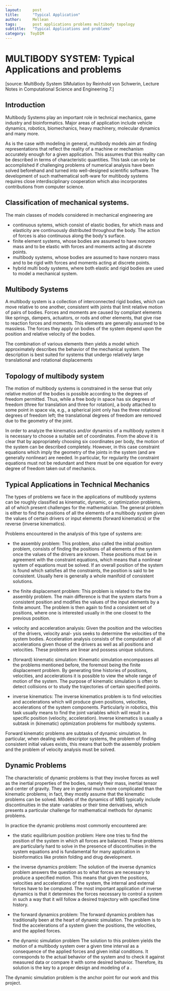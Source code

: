 ```yaml
---
layout:     post
title:      "Typical Application"
author:     Mellean
tags: 		post applications problems multibody topology
subtitle:  	"Typical Applications and problems"
category:  ToyDIM
---
```

<!-- Start Writing Below in Markdown -->
# MULTIBODY SYSTEM: Typical Applications and problems
[source: MultiBody System SIMulation by Reinhold von Schwerin, Lecture Notes in Computational Science and Engineering 7.]

## Introduction
Multibody Systems play an important role in technical mechanics, game industry and bioinformatics. Major areas of application include
vehicle dynamics, robotics, biomechanics, heavy machinery, molecular dynamics and many more.

As is the case with modeling in general, multibody models aim at finding representations that reflect the reality of a machine or mechanism accurately enough for a given application. This assumes that this reality can be described in terms of characteristic quantities. This task can only be accomplished if challenging problems of numerical analysis have been solved beforehand and turned into well-designed scientific software.  The development of such mathematical soft-ware for multibody systems requires close interdisciplinary cooperation which also incorporates contributions from computer science.

## Classification of mechanical systems.

The main classes of models considered in mechanical engineering are

- continuous sytems, which consist of elastic bodies, for which mass and elasticity are continuously distributed throughout the body. The action of forces is also continuous along the body's surface.
- finite element systems, whose bodies are assumed to have nonzero mass and to be elastic with forces and moments acting at discrete points.
- multibody systems, whose bodies are assumed to have nonzero mass and to be rigid with forces and moments acting at discrete points.
- hybrid multi body systems, where both elastic and rigid bodies
are used to model a mechanical system.

## Multibody Systems

A multibody system is a collection of interconnected rigid bodies, which can move relative to one another, consistent with joints that limit relative motion of pairs of bodies. Forces and moments are caused by compliant elements like springs, dampers, actuators, or rods and other elements, that give rise to reaction forces and moments. This elements are generally assumed to be massless. The forces they apply on bodies of the system depend upon the position and relative velocity of the bodies.

The combination of various elements then yields a model which approximately describes the behavior of the mechanical system. The description is best suited for systems that undergo relatively large translational and rotational displacements

## Topology of multibody system
The motion of multibody systems is constrained in the sense that only relative motion of the bodies is possible according to the degrees of freedom permitted. Thus, while a free body in space has six degrees of freedom (three for translation and three for rotation), a body attached to some point in space via, e.g., a spherical joint only has the three rotational degrees of freedom left; the translational degrees of freedom are removed due to the geometry of the joint.

In order to analyze the kinematics and/or dynamics of a multibody system it is necessary to choose a suitable set of coordinates. From the above it is clear that by appropriately choosing six coordinates per body, the motion of the system can be described completely. However, in this case constraint equations which imply the geometry of the joints in the system (and are generally nonlinear) are needed. In particular, for regularity the constraint equations must not be redundant and there must be one equation for every degree of freedom taken out of mechanics.  



## Typical Applications in Technical Mechanics

The types of problems we face in the applications of multibody systems can be roughly classified as kinematic, dynamic, or optimization problems, all of which present challenges for the mathematician.
The general problem is either to find the positions of all the elements
of a multibody system given the values of certain drivers or input elements (forward kinematics) or the reverse (inverse kinematics).

Problems encountered in the analysis of this type of systems are:

- the assembly problem: This problem, also called the initial position problem, consists of finding the positions of all elements of the system once the values of the drivers are known. These positions must be in agreement with the constraint equations, which means that a nonlinear system of equations must be solved. If an overall position of the system is found which satisfies all the constraints, the position is said to be consistent. Usually here is generally a whole manifold of consistent solutions.

- the finite displacement problem:
This problem is related to the the assembly problem. The main difference is that the system starts from a consistent position and modifies the values of the input elements by a finite amount. The problem is then again to find a consistent set of positions, where one is interested usually in the one closest to the previous position.

- velocity and acceleration analysis:
Given the position and the velocities of the drivers, velocity anal-
ysis seeks to determine the velocities of the system bodies. Acceleration analysis consists of the computation of all accelerations given those of the drivers as well as all positions and velocities. These problems are linear and possess unique solutions.

- (forward) kinematic simulation:
Kinematic simulation encompasses all the problems mentioned before, the foremost being the finite displacement problem. By generating time histories of positions, velocities, and accelerations it is possible to view the whole range of motion of the system. The purpose of kinematic simulation is often to detect collisions or to study the trajectories of certain specified points.

- inverse kinematics:
The inverse kinematics problem is to find  velocities and accelerations which will produce given positions, velocities, accelerations of the system components. Particularly in robotics, this task usually means to find the joint variables which will result in a specific position (velocity, acceleration). Inverse kinematics is usually a subtask in (kinematic) optimization problems for multibody systems.

Forward kinematic problems are subtasks of dynamic simulation. In
particular, when dealing with descriptor systems, the problem of finding consistent initial values exists, this means that both the assembly problem and the problem of velocity analysis must be solved.

## Dynamic Problems

The characteristic of dynamic problems is that they involve forces as
well as the inertial properties of the bodies, namely their mass, inertial tensor and center of gravity. They are in general much more complicated than the kinematic problems; in fact, they mostly assume that the kinematic problems can be solved. Models of the dynamics of MBS typically include discontinuities in the state· variables or their time derivatives, which presents a particular challenge for mathematical methods for dynamic problems.

In practice the dynamic problems most commonly encountered are:
- the static equilibrium position problem:
Here one tries to find the position of the system in which all
forces are balanced. These problems are particularly hard to solve in the presence of discontinuities in the system equations and is fundamental for many application in bioinformatics like protein folding and drug development.

- the inverse dynamics problem:
The solution of the inverse dynamics problem answers the question as to what forces are necessary to produce a specified motion. This means that given the positions, velocities and accelerations of the system, the internal and external forces have to be computed. The most important application of inverse dynamics is that it determines the forces necessary to control a system in such a way that it will follow a desired trajectory with specified time history.

- the forward dynamics problem:
The forward dynamics problem has traditionally been at the heart of dynamic simulation. The problem is to find the accelerations of a system given the positions, the velocities, and the applied forces.

- the dynamic simulation problem
The solution to this problem yields the motion of a multibody system over a given time interval as a consequence of the applied forces and given initial conditions. It corresponds to the actual behavior of the system and to check it against measured data or compare it with some desired behavior. Therefore, its solution is the key to a proper design and modeling of a .

The dynamic simulation problem is the anchor point for our work and this project.
